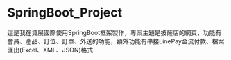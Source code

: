 # SpringBoot_Project
這是我在資展國際使用SpringBoot框架製作，專案主題是披薩店的網頁，功能有會員、產品、訂位、訂單、外送的功能，額外功能有串接LinePay金流付款、檔案匯出(Excel、XML、JSON)格式
